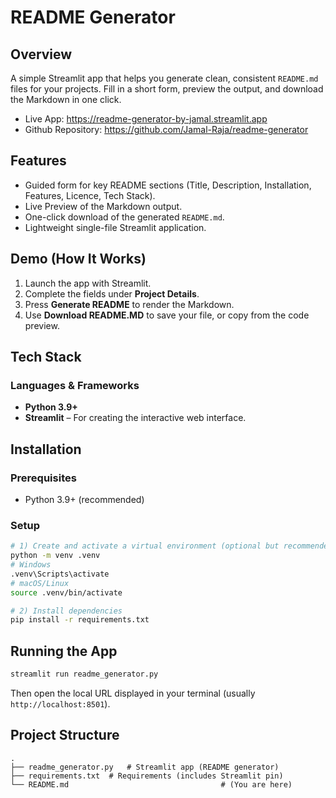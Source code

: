 # README Generator

## Overview
A simple Streamlit app that helps you generate clean, consistent `README.md` files for your projects. Fill in a short form, preview the output, and download the Markdown in one click.

- Live App: https://readme-generator-by-jamal.streamlit.app
- Github Repository: https://github.com/Jamal-Raja/readme-generator

## Features
- Guided form for key README sections (Title, Description, Installation, Features, Licence, Tech Stack).
- Live Preview of the Markdown output.
- One-click download of the generated `README.md`.
- Lightweight single-file Streamlit application.

## Demo (How It Works)
1. Launch the app with Streamlit.
2. Complete the fields under **Project Details**.
3. Press **Generate README** to render the Markdown.
4. Use **Download README.MD** to save your file, or copy from the code preview.

## Tech Stack

### Languages & Frameworks
- **Python 3.9+**
- **Streamlit** – For creating the interactive web interface.

## Installation

### Prerequisites
- Python 3.9+ (recommended)

### Setup
```bash
# 1) Create and activate a virtual environment (optional but recommended)
python -m venv .venv
# Windows
.venv\Scripts\activate
# macOS/Linux
source .venv/bin/activate

# 2) Install dependencies
pip install -r requirements.txt
```

## Running the App
```bash
streamlit run readme_generator.py
```
Then open the local URL displayed in your terminal (usually `http://localhost:8501`).

## Project Structure
```text
.
├── readme_generator.py   # Streamlit app (README generator)
├── requirements.txt  # Requirements (includes Streamlit pin)
└── README.md                                  # (You are here)
```
